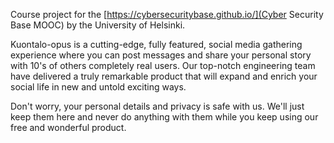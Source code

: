 Course project for the [https://cybersecuritybase.github.io/](Cyber Security Base MOOC) by the University of Helsinki.

Kuontalo-opus is a cutting-edge, fully featured, social media gathering experience where you can post messages and share your personal story with 10's of others completely real users. Our top-notch engineering team have delivered a truly remarkable product that will expand and enrich your social life in new and untold exciting ways.

Don't worry, your personal details and privacy is safe with us. We'll just keep them here and never do anything with them while you keep using our free and wonderful product.